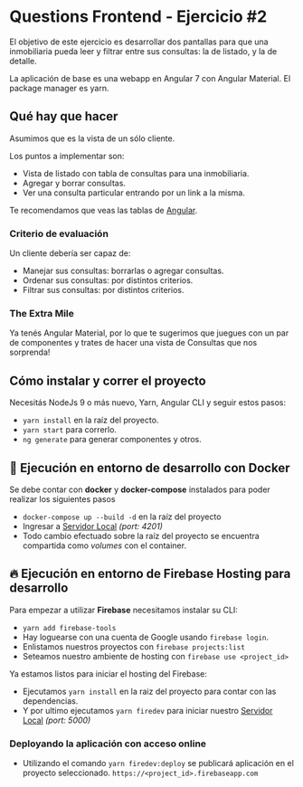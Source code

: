 # Questions Frontend - Ejercicio #2

El objetivo de este ejercicio es desarrollar dos pantallas para que una inmobiliaria
pueda leer y filtrar entre sus consultas: la de listado, y la de detalle.

La aplicación de base es una webapp en Angular 7 con Angular Material. El package
manager es yarn.

## Qué hay que hacer

Asumimos que es la vista de un sólo cliente.

Los puntos a implementar son:
- Vista de listado con tabla de consultas para una inmobiliaria.
- Agregar y borrar consultas.
- Ver una consulta particular entrando por un link a la misma.

Te recomendamos que veas las tablas de [Angular](https://material.angular.io/components/table/overview).

### Criterio de evaluación
Un cliente debería ser capaz de:
- Manejar sus consultas: borrarlas o agregar consultas.
- Ordenar sus consultas: por distintos criterios.
- Filtrar sus consultas: por distintos criterios.


### The Extra Mile
Ya tenés Angular Material, por lo que te sugerimos que juegues con un par de componentes y trates de hacer una
vista de Consultas que nos sorprenda!


## Cómo instalar y correr el proyecto
Necesitás NodeJs 9 o más nuevo, Yarn, Angular CLI y seguir estos pasos:
- `yarn install` en la raíz del proyecto.
- `yarn start` para correrlo.
- `ng generate` para generar componentes y otros.

## :whale: Ejecución en entorno de desarrollo con Docker

Se debe contar con **docker** y **docker-compose** instalados para poder realizar los siguientes pasos

- `docker-compose up --build -d` en la raíz del proyecto
- Ingresar a [Servidor Local](http://localhost:4201/) _(port: 4201)_
- Todo cambio efectuado sobre la raíz del proyecto se encuentra compartida como _volumes_ con el container.

## :fire: Ejecución en entorno de Firebase Hosting para desarrollo

Para empezar a utilizar **Firebase** necesitamos instalar su CLI:
- `yarn add firebase-tools`
- Hay loguearse con una cuenta de Google usando `firebase login`.
- Enlistamos nuestros proyectos con `firebase projects:list`
- Seteamos nuestro ambiente de hosting con `firebase use <project_id>`

Ya estamos listos para iniciar el hosting del Firebase:
-	Ejecutamos `yarn install` en la raiz del proyecto para contar con las dependencias.
- 	Y por ultimo ejecutamos `yarn firedev` para iniciar nuestro [Servidor Local](http://localhost:5000/) _(port: 5000)_

### Deployando la aplicación con acceso online
- Utilizando el comando `yarn firedev:deploy` se publicará aplicación en el proyecto seleccionado. `https://<project_id>.firebaseapp.com`
